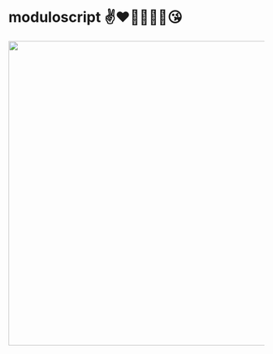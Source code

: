 # moduloscript ✌❤🐱‍🏍🐱‍🏍😘

<div id="header" align="center">
  <img src=https://media.giphy.com/media/ZeFG00TVXs54Pw4c8e/giphy.gif width="600"/>
</div>
